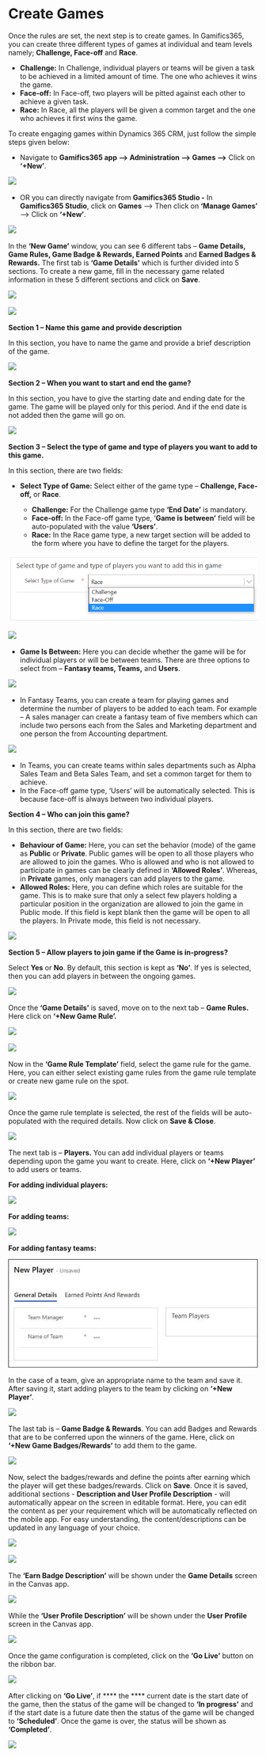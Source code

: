 # Create Games

Once the rules are set, the next step is to create games. In Gamifics365, you can create three different types of games at individual and team levels namely; **Challenge, Face-off** and **Race**.

* **Challenge:** In Challenge, individual players or teams will be given a task to be achieved in a limited amount of time. The one who achieves it wins the game.
* **Face-off:** In Face-off, two players will be pitted against each other to achieve a given task.
* **Race:** In Race, all the players will be given a common target and the one who achieves it first wins the game.

To create engaging games within Dynamics 365 CRM, just follow the simple steps given below:

* Navigate to **Gamifics365 app --> Administration --> Games -->** Click on **‘+New’**.

![](../../.gitbook/assets/Games\_1.png)

* OR you can directly navigate from **Gamifics365 Studio -** In **Gamifics365 Studio**, click on **Games** --> Then click on **‘Manage Games’** --> Click on **‘+New’**.

![](../../.gitbook/assets/Games\_2.png)

In the **‘New Game’** window, you can see 6 different tabs – **Game Details, Game Rules, Game Badge & Rewards, Earned Points** and **Earned Badges & Rewards.** The first tab is **‘Game Details’** which is further divided into 5 sections. To create a new game, fill in the necessary game related information in these 5 different sections and click on **Save**.

![](<../../.gitbook/assets/Config Games\_6.png>)

![](<../../.gitbook/assets/Config Games\_7.1.png>)

**Section 1 – Name this game and provide description**

In this section, you have to name the game and provide a brief description of the game.

![](../../.gitbook/assets/Games\_3.png)

**Section 2 – When you want to start and end the game?**

In this section, you have to give the starting date and ending date for the game. The game will be played only for this period. And if the end date is not added then the game will go on.

![](../../.gitbook/assets/Games\_4.png)

**Section 3 – Select the type of game and type of players you want to add to this game.**

In this section, there are two fields:

*   **Select Type of Game:** Select either of the game type – **Challenge, Face-off,** or **Race**.

    * **Challenge:** For the Challenge game type **‘End Date’** is mandatory.
    * **Face-off:** In the Face-off game type, ‘**Game is between’** field will be auto-populated with the value **‘Users’**.
    * **Race:** In the Race game type, a new target section will be added to the form where you have to define the target for the players.&#x20;



![](<../../.gitbook/assets/Game type.png>)

![](../../.gitbook/assets/Games\_5.png)

* **Game Is Between:** Here you can decide whether the game will be for individual players or will be between teams. There are three options to select from – **Fantasy teams, Teams,** and **Users**.

![](../../.gitbook/assets/Games\_8.1.png)

* In Fantasy Teams, you can create a team for playing games and determine the number of players to be added to each team. For example – A sales manager can create a fantasy team of five members which can include two persons each from the Sales and Marketing department and one person the from Accounting department.

![](../../.gitbook/assets/Games\_9.png)

* In Teams, you can create teams within sales departments such as Alpha Sales Team and Beta Sales Team, and set a common target for them to achieve.
* In the Face-off game type, ‘Users’ will be automatically selected. This is because face-off is always between two individual players.

**Section 4 – Who can join this game?**

In this section, there are two fields:

* **Behaviour of Game:** Here, you can set the behavior (mode) of the game as **Public** or **Private**. Public games will be open to all those players who are allowed to join the games. Who is allowed and who is not allowed to participate in games can be clearly defined in **‘Allowed Roles’**. Whereas, in **Private** games, only managers can add players to the game.&#x20;
* **Allowed Roles:** Here, you can define which roles are suitable for the game. This is to make sure that only a select few players holding a particular position in the organization are allowed to join the game in Public mode. If this field is kept blank then the game will be open to all the players. In Private mode, this field is not necessary.

![](<../../.gitbook/assets/Games\_11 (1).png>)

**Section 5 – Allow players to join game if the Game is in-progress?**

Select **Yes** or **No**. By default, this section is kept as **‘No’**. If yes is selected, then you can add players in between the ongoing games.

![](<../../.gitbook/assets/Config Games\_9.png>)

Once the **‘Game Details’** is saved, move on to the next tab – **Game Rules.** Here click on **‘+New Game Rule’.**

![](../../.gitbook/assets/Games\_6.png)

![](../../.gitbook/assets/Games\_7.png)

Now in the **‘Game Rule Template’** field, select the game rule for the game. Here, you can either select existing game rules from the game rule template or create new game rule on the spot.

![](../../.gitbook/assets/Games\_8.png)

Once the game rule template is selected, the rest of the fields will be auto-populated with the required details. Now click on **Save & Close**.

![](../../.gitbook/assets/Games\_9.1.png)

The next tab is – **Players.** You can add individual players or teams depending upon the game you want to create. Here, click on **‘+New Player’** to add users or teams.

**For adding individual players:**

![](../../.gitbook/assets/Players\_2.png)

**For adding teams:**

![](../../.gitbook/assets/Players\_1.png)

**For adding fantasy teams:**

![](<../../.gitbook/assets/Fantasy team.jpg>)

In the case of a team, give an appropriate name to the team and save it. After saving it, start adding players to the team by clicking on **‘+New Player’**.

![](../../.gitbook/assets/Games\_10.png)

The last tab is – **Game Badge & Rewards**. You can add Badges and Rewards that are to be conferred upon the winners of the game. Here, click on **‘+New Game Badges/Rewards’** to add them to the game.

![](../../.gitbook/assets/Games\_11.png)

Now, select the badges/rewards and define the points after earning which the player will get these badges/rewards. Click on **Save**. Once it is saved, additional sections - **Description and User Profile Description** - will automatically appear on the screen in editable format. Here, you can edit the content as per your requirement which will be automatically reflected on the mobile app. For easy understanding, the content/descriptions can be updated in any language of your choice.

![](../../.gitbook/assets/Badges\_2.png)

![](../../.gitbook/assets/Games\_12.png)

The **‘Earn Badge Description’** will be shown under the **Game Details** screen in the Canvas app.

![](<../../.gitbook/assets/Canvas app Badges\_1.png>)

While the **‘User Profile Description’** will be shown under the **User Profile** screen in the Canvas app.

![](<../../.gitbook/assets/Canvas app User Profile\_1.png>)

Once the game configuration is completed, click on the **‘Go Live’** button on the ribbon bar.

![](<../../.gitbook/assets/Go Live new\_1.png>)

After clicking on **‘Go Live’**, if **** the **** current date is the start date of the game, then the status of the game will be changed to **‘In progress’** and if the start date is a future date then the status of the game will be changed to **‘Scheduled’**. Once the game is over, the status will be shown as **‘Completed’**.

![](../../.gitbook/assets/Games\_13.png)
